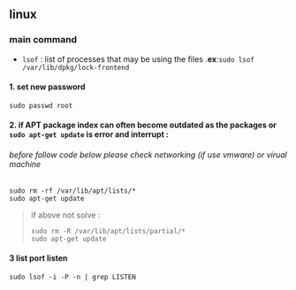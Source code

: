 ## linux 
### main command 
  - `lsof` : list of processes that may be using the files .**ex**:`sudo lsof /var/lib/dpkg/lock-frontend` 
#### 1. set new password
```
sudo passwd root
```
#### 2. if APT package index can often become outdated as the packages or `sudo apt-get update` is error and interrupt :
###### before follow code below please check networking (if use vmware) or virual machine
```shell
sudo rm -rf /var/lib/apt/lists/*
sudo apt-get update
```
> if above not solve :
> ```shell
> sudo rm -R /var/lib/apt/lists/partial/*
> sudo apt-get update
> ```
#### 3 list port listen
```shell
sudo lsof -i -P -n | grep LISTEN
```
